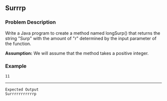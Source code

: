 ## Surrrp

### Problem Description
Write a Java program to create a method named longSurp() that returns the string "Surp" with the amount of "r" determined by the input parameter of the function.

**Assumption:** We will assume that the method takes a positive integer.

### Example
    11
----
    Expected Output
    Surrrrrrrrrrrp